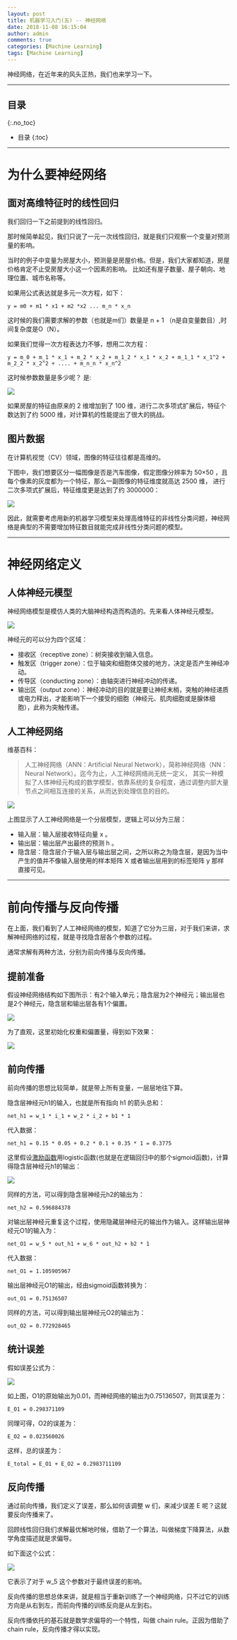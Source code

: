 ```yaml
---
layout: post
title: 机器学习入门(五) -- 神经网络
date: 2018-11-08 16:15:04
author: admin
comments: true
categories: [Machine Learning]
tags: [Machine Learning]
---
```


神经网络，在近年来的风头正热，我们也来学习一下。


<!-- more -->

---
## 目录
{:.no_toc}

* 目录
{:toc}
---

# 为什么要神经网络

## 面对高维特征时的线性回归

我们回归一下之前提到的线性回归。

那时候简单起见，我们只说了一元一次线性回归，就是我们只观察一个变量对预测量的影响。

当时的例子中变量为房屋大小，预测量是房屋价格。但是，我们大家都知道，房屋价格肯定不止受房屋大小这一个因素的影响。
比如还有屋子数量、屋子朝向、地理位置、城市名称等。

如果用公式表达就是多元一次方程，如下：
    
    y = m0 + m1 * x1 + m2 *x2 ... m_n * x_n

这时候的我们需要求解的参数（也就是m们）数量是 n + 1 （n是自变量数目）,时间复杂度是O（N）。

如果我们觉得一次方程表达力不够，想用二次方程：

    y = m_0 + m_1 * x_1 + m_2 * x_2 + m_1_2 * x_1 * x_2 + m_1_1 * x_1^2 + m_2_2 * x_2^2 + .... + m_n_n * x_n^2

这时候参数数量是多少呢？ 是:

[![](/images/posts/neural-network-1.jpg)](/images/posts/neural-network-1.jpg)

如果房屋的特征由原来的 2 维增加到了 100 维，进行二次多项式扩展后，特征个数达到了约 5000 维，对计算机的性能提出了很大的挑战。

## 图片数据

在计算机视觉（CV）领域，图像的特征往往都是高维的。

下图中，我们想要区分一幅图像是否是汽车图像，假定图像分辨率为  50×50 ，且每个像素的灰度都为一个特征，那么一副图像的特征维度就高达 2500 维，
进行二次多项式扩展后，特征维度更是达到了约 3000000：

[![](/images/posts/neural-network-2.png)](/images/posts/neural-network-2.png)

因此，就需要考虑用新的机器学习模型来处理高维特征的非线性分类问题，神经网络是典型的不需要增加特征数目就能完成非线性分类问题的模型。

---

# 神经网络定义

## 人体神经元模型

神经网络模型是模仿人类的大脑神经构造而构造的。先来看人体神经元模型。

[![](/images/posts/neural-network-3.png)](/images/posts/neural-network-3.png)

神经元的可以分为四个区域：

- 接收区（receptive zone）：树突接收到输入信息。
- 触发区（trigger zone）：位于轴突和细胞体交接的地方，决定是否产生神经冲动。
- 传导区（conducting zone）：由轴突进行神经冲动的传递。
- 输出区（output zone）：神经冲动的目的就是要让神经末梢，突触的神经递质或电力释出，才能影响下一个接受的细胞（神经元、肌肉细胞或是腺体细胞），此称为突触传递。

## 人工神经网络

维基百科：

> 人工神经网络（ANN：Artificial Neural Network），简称神经网络（NN：Neural Network）。迄今为止，人工神经网络尚无统一定义，
其实一种模拟了人体神经元构成的数学模型，依靠系统的复杂程度，通过调整内部大量节点之间相互连接的关系，从而达到处理信息的目的。

[![](/images/posts/人工神经网络模型.png)](/images/posts/人工神经网络模型.png)

上图显示了人工神经网络是一个分层模型，逻辑上可以分为三层：

- 输入层：输入层接收特征向量  x 。
- 输出层：输出层产出最终的预测  h 。
- 隐含层：隐含层介于输入层与输出层之间，之所以称之为隐含层，是因为当中产生的值并不像输入层使用的样本矩阵 X 或者输出层用到的标签矩阵 y 那样直接可见。

---

# 前向传播与反向传播

在上面，我们看到了人工神经网络的模型，知道了它分为三层，对于我们来讲，求解神经网络的过程，就是寻找隐含层各个参数的过程。

通常求解有两种方法，分别为前向传播与反向传播。

## 提前准备

假设神经网络结构如下图所示：有2个输入单元；隐含层为2个神经元；输出层也是2个神经元，隐含层和输出层各有1个偏置。

[![](/images/posts/neural-network-4.png)](/images/posts/neural-network-4.png)

为了直观，这里初始化权重和偏置量，得到如下效果：

[![](/images/posts/neural-network-5.png)](/images/posts/neural-network-5.png)

## 前向传播

前向传播的思想比较简单，就是带上所有变量，一层层地往下算。

隐含层神经元h1的输入，也就是所有指向 h1 的箭头总和：

    net_h1 = w_1 * i_1 + w_2 * i_2 + b1 * 1

代入数据：

    net_h1 = 0.15 * 0.05 + 0.2 * 0.1 + 0.35 * 1 = 0.3775

这里假设[激励函数](https://blog.csdn.net/tyhj_sf/article/details/79932893)用logistic函数(也就是在逻辑回归中的那个sigmoid函数)，计算得隐含层神经元h1的输出：

[![](/images/posts/neural-network-equation.svg)](/images/posts/neural-network-equation.svg)

同样的方法，可以得到隐含层神经元h2的输出为：

    net_h2 = 0.596884378

对输出层神经元重复这个过程，使用隐藏层神经元的输出作为输入。这样输出层神经元O1的输入为：

    net_O1 = w_5 * out_h1 + w_6 * out_h2 + b2 * 1

代入数据：
    
    net_O1 = 1.105905967

输出层神经元O1的输出，经由sigmoid函数转换为：

    out_O1 = 0.75136507

同样的方法，可以得到输出层神经元O2的输出为：

    out_O2 = 0.772928465

## 统计误差

假如误差公式为：

[![](/images/posts/neural-network-cost.svg)](/images/posts/neural-network-cost.svg)

如上图，O1的原始输出为0.01，而神经网络的输出为0.75136507，则其误差为：

    E_O1 = 0.298371109

同理可得，O2的误差为：

    E_O2 = 0.023560026

这样，总的误差为：

    E_total = E_O1 + E_O2 = 0.2983711109


## 反向传播

通过前向传播，我们定义了误差，那么如何该调整 w 们，来减少误差 E 呢？这就要反向传播来了。

回顾线性回归我们求解最优解地时候，借助了一个算法，叫做梯度下降算法，从数学角度描述就是求偏导。

如下面这个公式：

[![](/images/posts/neural-network-6.svg)](/images/posts/neural-network-6.svg)

它表示了对于 w_5 这个参数对于最终误差的影响。

反向传播的思想总体来讲，就是相当于重新训练了一个神经网络，只不过它的训练方向是从右到左，而前向传播的训练反向是从左到右。

反向传播依托的基石就是数学求偏导的一个特性，叫做 chain rule。正因为借助了chain rule，反向传播才得以实现。




